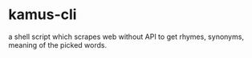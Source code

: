 # kamus-cli
a shell script which scrapes web without API to get rhymes, synonyms, meaning of the picked words.
